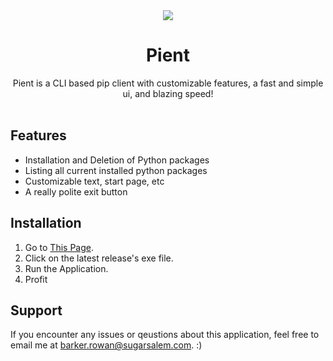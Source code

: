 <div align="center">
   <img src="https://lioen.xyz/img/pient.png">
   <h1>
      Pient
   </h1>
   Pient is a CLI based pip client with customizable features, a fast and simple ui, and blazing speed!
</div>
<br>


## Features
- Installation and Deletion of Python packages
- Listing all current installed python packages
- Customizable text, start page, etc
- A really polite exit button

## Installation
1. Go to [This Page](https://github.com/lioen-dev/pient/releases/).
2. Click on the latest release's exe file.
3. Run the Application.
4. Profit
   
## Support
If you encounter any issues or qeustions about this application, feel free to email me at barker.rowan@sugarsalem.com. :)
